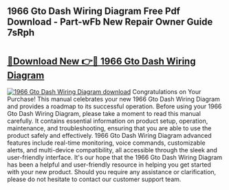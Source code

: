 ## 1966 Gto Dash Wiring Diagram Free Pdf Download - Part-wFb New Repair Owner Guide 7sRph

# <h2><a href="http://dfnx77.blite.top/?on=1966+Gto+Dash+Wiring+Diagram">🔗Download New 👉🔴 1966 Gto Dash Wiring Diagram</a></h2>

[![1966 Gto Dash Wiring Diagram download](https://i.imgur.com/lujVjoI.png)](http://dfnx77.blite.top/?on=1966+Gto+Dash+Wiring+Diagram)
Congratulations on Your Purchase! This manual celebrates your new 1966 Gto Dash Wiring Diagram and provides a roadmap to its successful operation. Before using your 1966 Gto Dash Wiring Diagram, please take a moment to read this manual carefully. It contains essential information on product setup, operation, maintenance, and troubleshooting, ensuring that you are able to use the product safely and effectively. 1966 Gto Dash Wiring Diagram advanced features include real-time monitoring, voice commands, customizable alerts, and multi-device compatibility, all accessible through the sleek and user-friendly interface. It's our hope that the 1966 Gto Dash Wiring Diagram has been a helpful and user-friendly resource in helping you get started with your new product. Should you require any assistance or clarification, please do not hesitate to contact our customer support team.
